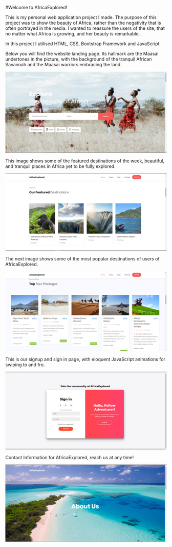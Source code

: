 #Welcome to AfricaExplored!

This is my personal web application project I made. The purpose of this project was to show the beauty of Africa, rather than the negativity that is often portrayed in the media. I wanted to reassure the users of the site, that no matter what Africa is growing, and her beauty is remarkable. 

In this project I utilised HTML, CSS, Bootstrap Framework and JavaScript.

Below you will find the website landing page. Its hallmark are the Maasai undertones in the picture, with the background of the tranquil African Savannah and the Maasai warriors embracing the land.


![Web Dev 1](/AfricaExplored-TourismProject/AfricaExplored-Images/image1.PNG)



This image shows some of the featured destinations of the week, beautiful, and tranquil places in Africa yet to be fully explored.


![Web Dev 2](/AfricaExplored-TourismProject/AfricaExplored-Images/image2.PNG)



The next image shows some of the most popular destinations of users of AfricaExplored.


![Web Dev 3](/AfricaExplored-TourismProject/AfricaExplored-Images/image3.PNG)



This is our signup and sign in page, with eloquent JavaScript animations for swiping to and fro.


![Web Dev 4](/AfricaExplored-TourismProject/AfricaExplored-Images/image4.PNG)



Contact Information for AfricaExplored, reach us at any time!


![Web Dev 5](/AfricaExplored-TourismProject/AfricaExplored-Images/image5.PNG)


